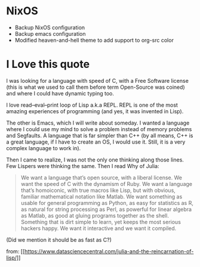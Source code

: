 # NixOS

- Backup NixOS configuration
- Backup emacs configuration
- Modified heaven-and-hell theme to add support to org-src color

# I Love this quote
I was looking for a language with speed of C, with a Free Software license (this
is what we used to call them before term Open-Source was coined) and where I could have dynamic typing too. 

I love read–eval–print loop of Lisp a.k.a REPL. REPL is one of the most amazing
experiences of programming (and yes, it was invented in Lisp).

The other is Emacs, which I will write about someday. I wanted a language where I could use my mind to solve a problem instead of memory
problems and Segfaults. A language that is far simpler than C++ (by all means, C++ is a great language, if I have to create an OS, I would use it. Still, it is
a very complex language to work in). 

Then I came to realize, I was not the only one thinking along those lines. Few Lispers were thinking the same. Then I read Why of Julia:

> We want a language that’s open source, with a liberal license. We want the speed of C with the dynamism of Ruby. We want a language that’s homoiconic, with true macros like Lisp, but with obvious, familiar mathematical notation like Matlab. We want something as usable for general programming as Python, as easy for statistics as R, as natural for string processing as Perl, as powerful for linear algebra as Matlab, as good at gluing programs together as the shell. Something that is dirt simple to learn, yet keeps the most serious hackers happy. We want it interactive and we want it compiled.

(Did we mention it should be as fast as C?)

from: [[https://www.datasciencecentral.com/julia-and-the-reincarnation-of-lisp/]]
